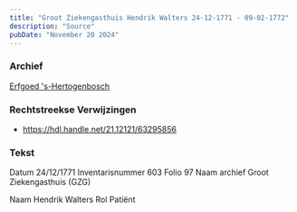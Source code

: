 ```yaml
---
title: "Groot Ziekengasthuis Hendrik Walters 24-12-1771 - 09-02-1772"
description: "Source"
pubDate: "November 20 2024"
---
```


### Archief
[Erfgoed 's-Hertogenbosch](https://www.erfgoedshertogenbosch.nl/)

### Rechtstreekse Verwijzingen
- https://hdl.handle.net/21.12121/63295856

### Tekst
Datum 24/12/1771
Inventarisnummer 603
Folio 97
Naam archief Groot Ziekengasthuis (GZG)
 
Naam Hendrik Walters
Rol Patiënt